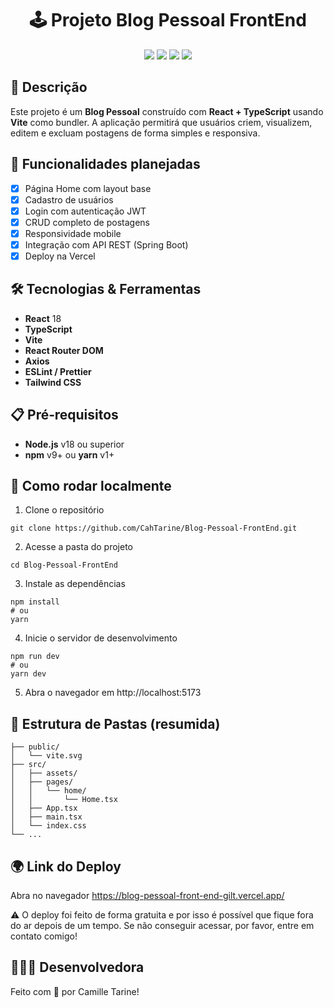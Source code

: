 

<h1 align="center">🕹️ Projeto Blog Pessoal FrontEnd </h1>

<p align="center">
<img src="https://img.shields.io/badge/status-Concluido-purple?style=for-the-badge" />
<img src="https://img.shields.io/badge/React-18-blue?style=for-the-badge&logo=react" />
<img src="https://img.shields.io/badge/TypeScript-4.x-purple?style=for-the-badge&logo=typescript" />
<img src="https://img.shields.io/badge/Vite-5.x-blue?style=for-the-badge&logo=vite" />
</p>

##

## 📌 Descrição

Este projeto é um **Blog Pessoal** construído com **React + TypeScript** usando **Vite** como bundler. A aplicação permitirá que usuários criem, visualizem, editem e excluam postagens de forma simples e responsiva.

##

## 🚧 Funcionalidades planejadas

- [x] Página Home com layout base
- [x] Cadastro de usuários
- [x] Login com autenticação JWT
- [x] CRUD completo de postagens
- [x] Responsividade mobile
- [x] Integração com API REST (Spring Boot)
- [x] Deploy na Vercel

##

## 🛠️ Tecnologias & Ferramentas

- **React** 18
- **TypeScript**
- **Vite**
- **React Router DOM**
- **Axios**
- **ESLint / Prettier**
- **Tailwind CSS**

##

## 📋 Pré‑requisitos

- **Node.js** v18 ou superior
- **npm** v9+ ou **yarn** v1+

##

## 🚀 Como rodar localmente

1. Clone o repositório
```
git clone https://github.com/CahTarine/Blog-Pessoal-FrontEnd.git
```
2. Acesse a pasta do projeto
```
cd Blog-Pessoal-FrontEnd
```
3. Instale as dependências
```
npm install
# ou
yarn
```
4. Inicie o servidor de desenvolvimento
```
npm run dev
# ou
yarn dev
```
5. Abra o navegador em http://localhost:5173

##  

## 📂 Estrutura de Pastas (resumida)

```
├── public/
│   └── vite.svg
├── src/
│   ├── assets/
│   ├── pages/
│   │   └── home/
│   │       └── Home.tsx
│   ├── App.tsx
│   ├── main.tsx
│   └── index.css
└── ...
```

##

## 🌍 Link do Deploy

Abra no navegador https://blog-pessoal-front-end-gilt.vercel.app/

⚠️ O deploy foi feito de forma gratuita e por isso é possível que fique fora do ar depois de um tempo. Se não conseguir acessar, por favor, entre em contato comigo!

##

## 👩🏻‍💻 Desenvolvedora

Feito com 💜 por Camille Tarine!
